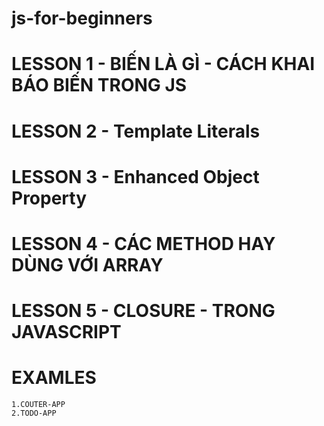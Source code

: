 # js-for-beginners

# LESSON 1 - BIẾN LÀ GÌ - CÁCH KHAI BÁO BIẾN TRONG JS
# LESSON 2 - Template Literals
# LESSON 3 - Enhanced Object Property
# LESSON 4 - CÁC METHOD HAY DÙNG VỚI ARRAY
# LESSON 5 - CLOSURE - TRONG JAVASCRIPT


# EXAMLES 
    1.COUTER-APP
    2.TODO-APP